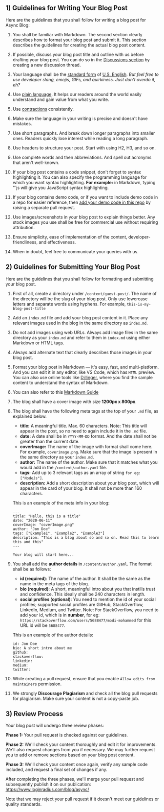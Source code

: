 ## 1) Guidelines for Writing Your Blog Post

Here are the guidelines that you shall follow for writing a blog post for Async Blog:

1. You shall be familiar with Markdown. The second section clearly describes how to format your blog post and submit it. This section describes the guidelines for creating the actual blog post content.

1. If possible, discuss your blog post title and outline with us before drafting your blog post. You can do so in the [Discussions section](https://github.com/LoginRadius/engineering-portal/discussions) by creating a new discussion thread.

2. Your language shall be the [standard form](https://www.lexico.com/grammar/standard-english) of [U.S. English](https://www.lexico.com/grammar/british-and-spelling). *But feel free to use developer slang, emojis, GIFs, and quirkiness. Just don't overdo it, eh?*

3. Use [plain language](https://www.plainlanguage.gov/about/definitions/). It helps our readers around the world easily understand and gain value from what you write.

3. Use [contractions](https://www.lexico.com/grammar/contractions) consistently.

4. Make sure the language in your writing is precise and doesn't have mistakes.

5. Use short paragraphs. And break down longer paragraphs into smaller ones. Readers quickly lose interest while reading a long paragraph.

6. Use headers to structure your post. Start with using H2, H3, and so on.

7. Use complete words and then abbreviations. And spell out acronyms that aren't well-known.

8. If your blog post contains a code snippet, don't forget to syntax highlighting it. You can also specify the programming language for which you want syntax highlighting.
  **For example:** in Markdown, typing "`js will give you JavaScript syntax highlighting.

9. If your blog contains demo code, or if you want to include demo code in a repo for easier reference, then [add your demo code in this repo](https://github.com/LoginRadius/engineering-blog-samples) by raising a separate pull request.

10. Use images/screenshots in your blog post to explain things better. Any stock images you use shall be free for commercial use without requiring attribution.

11. Ensure simplicity, ease of implementation of the content, developer-friendliness, and effectiveness.

12. When in doubt, feel free to communicate your queries with us.

## 2) Guidelines for Submitting Your Blog Post

Here are the guidelines that you shall follow for formatting and submitting your blog post.

1. First of all, create a directory under `/content/guest-post/`. The name of the directory will be the slug of your blog post. Only use lowercase letters and separate words using hyphens. For example, `this-is-my-blog-post-title`

2. Add an `index.md` file and add your blog post content in it. Place any relevant images used in the blog in the same directory as `index.md`.

3. Do not add images using web URLs. Always add image files in the same directory as your `index.md` and refer to them in `index.md` using either Markdown or HTML tags. 

3. Always add alternate text that clearly describes those images in your blog post.

3. Format your blog post in Markdown — it's easy, fast, and multi-platform. And you can edit it in any editor, like VS Code, which has `HTML` preview. You can also use online tools like [Dillinger](https://dillinger.io/), where you find the sample content to understand the syntax of Markdown.

4. You can also refer to this [Markdown Guide](https://github.com/adam-p/markdown-here/wiki/Markdown-Cheatsheet)
5. The blog shall have a cover image with size **1200px x 800px**.

6. The blog shall have the following meta tags at the top of your `.md` file, as explained below.

   - **title:** A meaningful title. Max. 60 characters.
     Note: This title will appear in the post, so no need to again include it in the `.md` file.
   - **date:** A date shall be in `YYYY-MM-DD` format. And the date shall not be greater than the current date.
   - **coverImage:** The name of the image with format shall come here. For example, `coverimage.png`. Make sure that the image is present in the same directory as your `index.md`.
   - **author:** The name of the author. Make sure that it matches what you would add in the `/content/author.yaml` file.
   - **tags:** Add up to 3 relevant tags as an array of string `for eg: ["NodeJs"]`.
   - **description:** Add a short description about your blog post, which will appear in the card of your blog. It shall not be more than 160 characters.

   This is an example of the meta info in your blog:

   ```
   ---
   title: "Hello, this is a title"
   date: "2020-06-11"
   coverImage: "coverImage.png"
   author: "Jon Doe"
   tags: ["Example1", "Example2", "Example3"]
   description: "This is a blog about so and so on. Read this to learn this and this"
   ---

   Your blog will start here...

   ```

7. You shall add the **author details** in `/content/author.yaml`. The format shall be as follows:

   - **id (required)**: The name of the author. It shall be the same as the name in the meta tags of the blog.
   - **bio (required)**: A short, meaningful intro about you that instills trust and confidence. This ideally shall be 240 characters in length.
   - **social profiles (optional)**: You need to mention the id of your social profiles; supported social profiles are GitHub, StackOverflow, LinkedIn, Medium, and Twitter.
     Note: For StackOverflow, you need to add your id, which is in **number**, for eg: `https://stackoverflow.com/users/5688477/modi-mohammed` for this URL id will be `5688477`.

   This is an example of the author details:

   ```
   id: Jon Doe
   bio: A short intro about me
   github:
   stackoverflow:
   linkedin:
   medium:
   twitter:
   ```

8. While creating a pull request, ensure that you enable `Allow edits from maintainers` permission.

9. We strongly **Discourage Plagiarism** and check all the blog pull requests for plagiarism. Make sure your content is not a copy-paste job.

## 3) Review Process

Your blog post will undergo three review phases:

**Phase 1:** Your pull request is checked against our guidelines.

**Phase 2:** We'll check your content thoroughly and edit it for improvements. We'll also request changes from you if necessary. We may further request you to add or remove sections based on your blog post content.

**Phase 3:** We'll check your content once again, verify any sample code included, and request a final set of changes if any.

After completing the three phases, we'll merge your pull request and subsequently publish it on our publication:  https://www.loginradius.com/blog/async/

Note that we may reject your pull request if it doesn't meet our guidelines or quality standards.
